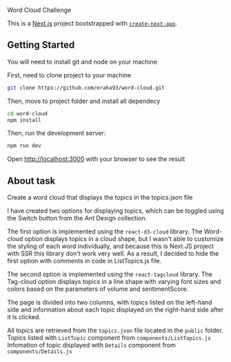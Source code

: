 Word Cloud Challenge

This is a [Next.js](https://nextjs.org/) project bootstrapped with [`create-next-app`](https://github.com/vercel/next.js/tree/canary/packages/create-next-app).

## Getting Started

You will need to install git and node on your machine

First, need to clone project to your machine

```bash
git clone https://github.com/eraka93/word-cloud.git
```

Then, move to project folder and install all dependecy

```bash
cd word-cloud
npm install
```

Then, run the development server:

```bash
npm run dev
```

Open [http://localhost:3000](http://localhost:3000) with your browser to see the result

## About task

Create a word cloud that displays the topics in the topics.json file

I have created two options for displaying topics, which can be toggled using the Switch button from the Ant Design collection.

The first option is implemented using the `react-d3-cloud` library. The Word-cloud option displays topics in a cloud shape, but I wasn't able to customize the styling of each word individually, and because this is Next.JS project with SSR this library don't work very well. As a result, I decided to hide the first option with comments in code in ListTopics.js file.

The second option is implemented using the `react-tagcloud` library. The Tag-cloud option displays topics in a line shape with varying font sizes and colors based on the parameters of volume and sentimentScore.

The page is divided into two columns, with topics listed on the left-hand side and information about each topic displayed on the right-hand side after it is clicked.

All topics are retrieved from the `topics.json` file located in the `public` folder.
Topics listed with `ListTopic` component from `components/ListTopics.js`
Infomation of topic displayed with `Details` component from `components/Details.js`
